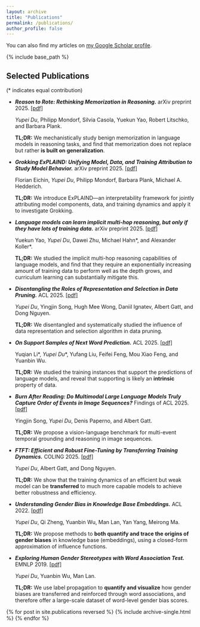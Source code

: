 ```yaml
---
layout: archive
title: "Publications"
permalink: /publications/
author_profile: false
---
```


You can also find my articles on <a href="https://scholar.google.com/citations?user=IgikFuEAAAAJ&hl=en-US">my Google Scholar profile</a>.

{% include base_path %}

## Selected Publications

(* indicates equal contribution)

- **_Reason to Rote: Rethinking Memorization in Reasoning._**
  arXiv preprint 2025.
  [[pdf]](https://arxiv.org/pdf/2507.04782)
  
  _Yupei Du_, Philipp Mondorf, Silvia Casola, Yuekun Yao, Robert Litschko, and Barbara Plank.
  
  **TL;DR:** We mechanistically study benign memorization in language models in reasoning tasks, and find that memorization does not replace but rather **is built on generalization**.

- **_Grokking ExPLAIND: Unifying Model, Data, and Training Attribution to Study Model Behavior._**
  arXiv preprint 2025.
  [[pdf]](https://arxiv.org/pdf/2505.20076)
  
  Florian Eichin, _Yupei Du_, Philipp Mondorf, Barbara Plank, Michael A. Hedderich.
  
  **TL;DR:** We introduce ExPLAIND—an interpretability framework for jointly attributing model components, data, and training dynamics and apply it to investigate Grokking.

- **_Language models can learn implicit multi-hop reasoning, but only if they have lots of training data._**
  arXiv preprint 2025.
  [[pdf]](https://www.arxiv.org/pdf/2505.17923)
  
  Yuekun Yao, _Yupei Du_, Dawei Zhu, Michael Hahn*, and Alexander Koller*.
  
  **TL;DR:** We studied the implicit multi-hop reasoning capabilities of language models, and find that they require an exponentially increasing amount of training data to perform well as the depth grows, and curriculum learning can substantially mitigate this.

- **_Disentangling the Roles of Representation and Selection in Data Pruning._**
  ACL 2025.
  [[pdf]](https://arxiv.org/pdf/2507.03648)
  
  _Yupei Du_, Yingjin Song, Hugh Mee Wong, Daniil Ignatev, Albert Gatt, and Dong Nguyen.
  
  **TL;DR:** We disentangled and systematically studied the influence of data representation and selection algorithm in data pruning.

- **_On Support Samples of Next Word Prediction._**
  ACL 2025.
  [[pdf]](https://arxiv.org/pdf/2506.04047)
  
  Yuqian Li*, <em>Yupei Du</em>*, Yufang Liu, Feifei Feng, Mou Xiao Feng, and Yuanbin Wu.
  
  **TL;DR:** We studied the training instances that support the predictions of language models, and reveal that supporting is likely an **intrinsic** property of data.

- **_Burn After Reading: Do Multimodal Large Language Models Truly Capture Order of Events in Image Sequences?_**
  Findings of ACL 2025.
  [[pdf]](https://arxiv.org/pdf/2506.10415)
  
  Yingjin Song, _Yupei Du_, Denis Paperno, and Albert Gatt.
  
  **TL;DR:** We propose a vision-language benchmark for multi-event temporal grounding and reasoning in image sequences.

- **_FTFT: Efficient and Robust Fine-Tuning by Transferring Training Dynamics._**
  COLING 2025.
  [[pdf]](https://arxiv.org/pdf/2310.06588.pdf)
  
  _Yupei Du_, Albert Gatt, and Dong Nguyen.
  
  **TL;DR:** We show that the training dynamics of an efficient but weak model can be **transferred** to much more capable models to achieve better robustness and efficiency.

- **_Understanding Gender Bias in Knowledge Base Embeddings._** ACL 2022. [[pdf]](https://aclanthology.org/2022.acl-long.98.pdf)
  
  _Yupei Du_, Qi Zheng, Yuanbin Wu, Man Lan, Yan Yang, Meirong Ma.
  
  **TL;DR:** We propose methods to **both quantify and trace the origins of gender biases** in knowledge base (embeddings), using a closed-form approximation of influence functions.

- **_Exploring Human Gender Stereotypes with Word Association Test._** EMNLP 2019. [[pdf]](https://www.aclweb.org/anthology/D19-1635.pdf)
  
  _Yupei Du_, Yuanbin Wu, Man Lan.
  
  **TL;DR:** We use label propagation to **quantify and visualize** how gender biases are transferred and reinforced through word associations, and therefore offer a large-scale dataset of word-level gender bias scores.

{% for post in site.publications reversed %}
  {% include archive-single.html %}
{% endfor %}
